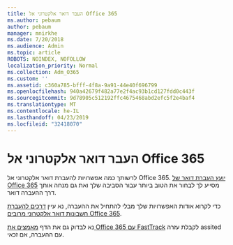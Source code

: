 ```yaml
---
title: העבר דואר אלקטרוני אל Office 365
ms.author: pebaum
author: pebaum
manager: mnirkhe
ms.date: 7/20/2018
ms.audience: Admin
ms.topic: article
ROBOTS: NOINDEX, NOFOLLOW
localization_priority: Normal
ms.collection: Adm_O365
ms.custom: ''
ms.assetid: c360a785-bfff-4f8a-9a91-44e40f696799
ms.openlocfilehash: 940a42679f482a77e2f4ac93b1cd127fdd0c443f
ms.sourcegitcommit: 9d78905c512192ffc4675468abd2efc5f2e4baf4
ms.translationtype: MT
ms.contentlocale: he-IL
ms.lasthandoff: 04/23/2019
ms.locfileid: "32418070"
---
```

# <a name="move-email-to-office-365"></a>העבר דואר אלקטרוני אל Office 365

לרשותך כמה אפשרויות להעברת דואר אלקטרוני אל Office 365. [יועץ העברת דואר של Office 365](https://aka.ms/alchemyinsight-mailmigrationadvisor) מסייע לך לבחור את הטוב ביותר עבור הסביבה שלך ואת גם מנחה אותך דרך ההעברה דואר. 
  
כדי לקרוא אודות האפשרויות שלך מבלי להתחיל את ההעברה, נא עיין [דרכים להעברת חשבונות דואר אלקטרוני מרובים Office 365](https://support.office.com/article/0a4913fe-60fb-498f-9155-a86516418842).

נא לבדוק גם את הדף [מאמצים את Office 365 עם FastTrack](https://www.microsoft.com/fasttrack/microsoft-365/office-365) לקבלת עזרה assited עם ההעברה, אם זכאי.
  


